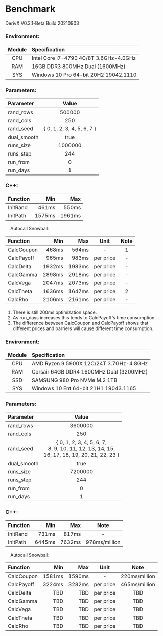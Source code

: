 # Benchmark
DerivX V0.3.1-Beta Build 20210903

### Environment:
| Module | Specification                          |
| :----: | :------------------------------------- |
| CPU    | Intel Core i7-4790 4C/8T 3.6GHz-4.0GHz |
| RAM    | 16GB DDR3 800MHz Dual (1600MHz)        |
| SYS    | Windows 10 Pro 64-bit 20H2 19042.1110  |

### Parameters:
| Parameter   | Value  |
| :---------- | :----: |
| rand_rows   | 500000 |
| rand_cols   | 250 |
| rand_seed   | { 0, 1, 2, 3, 4, 5, 6, 7 } |
| dual_smooth | true |
| runs_size   | 1000000 |
| runs_step   | 244 |
| run_from    | 0 |
| run_days    | 1 |

### C++:
| Function | Min    | Max    |
| :------- | -----: | -----: |
| InitRand |  461ms |  550ms |
| InitPath | 1575ms | 1961ms |

&nbsp;&nbsp;&nbsp;&nbsp;Autocall Snowball:

| Function   | Min    | Max    | Unit      | Note |
| :--------- | -----: | -----: | :-------: | :--: |
| CalcCoupon |  468ms |  564ms | -         | 1    |
| CalcPayoff |  965ms |  983ms | per price | -    |
| CalcDelta  | 1932ms | 1983ms | per price | -    |
| CalcGamma  | 2898ms | 2918ms | per price | -    |
| CalcVega   | 2047ms | 2073ms | per price | -    |
| CalcTheta  | 1636ms | 1647ms | per price | 2    |
| CalcRho    | 2106ms | 2161ms | per price | -    |
1. There is still 200ms optimization space.
2. As run_days increases this tends to CalcPayoff's time consumption.
3. The difference between CalcCoupon and CalcPayoff shows that different prices and barriers will cause different time consumption.

### Environment:
| Module | Specification                            |
| :----: | :--------------------------------------- |
| CPU    | AMD Ryzen 9 5900X 12C/24T 3.7GHz-4.8GHz  |
| RAM    | Corsair 64GB DDR4 1600MHz Dual (3200MHz) |
| SSD    | SAMSUNG 980 Pro NVMe M.2 1TB             |
| SYS    | Windows 10 Ent 64-bit 21H1 19043.1165    |

### Parameters:
| Parameter   | Value  |
| :---------- | :----: |
| rand_rows   | 3600000 |
| rand_cols   | 250 |
| rand_seed   | { 0, 1, 2, 3, 4, 5, 6, 7, <br>8, 9, 10, 11, 12, 13, 14, 15, <br>16, 17, 18, 19, 20, 21, 22, 23 } |
| dual_smooth | true |
| runs_size   | 7200000 |
| runs_step   | 244 |
| run_from    | 0 |
| run_days    | 1 |

### C++:
| Function | Min    | Max    | Note          |
| :------- | -----: | -----: | :-----------: |
| InitRand |  731ms |  817ms | -             |
| InitPath | 6445ms | 7632ms | 978ms/million |

&nbsp;&nbsp;&nbsp;&nbsp;Autocall Snowball:

| Function   | Min    | Max    | Unit      | Note          |
| :--------- | -----: | -----: | :-------: | :-----------: |
| CalcCoupon | 1581ms | 1590ms | -         | 220ms/million |
| CalcPayoff | 3224ms | 3282ms | per price | 465ms/million |
| CalcDelta  | TBD    | TBD    | per price | TBD           |
| CalcGamma  | TBD    | TBD    | per price | TBD           |
| CalcVega   | TBD    | TBD    | per price | TBD           |
| CalcTheta  | TBD    | TBD    | per price | TBD           |
| CalcRho    | TBD    | TBD    | per price | TBD           |
